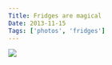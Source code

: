 ```yaml
---
Title: Fridges are magical
Date: 2013-11-15
Tags: ['photos', 'fridges']
---
```


![](http://davtyan.org/blog-images/fridge3scaled.png)
